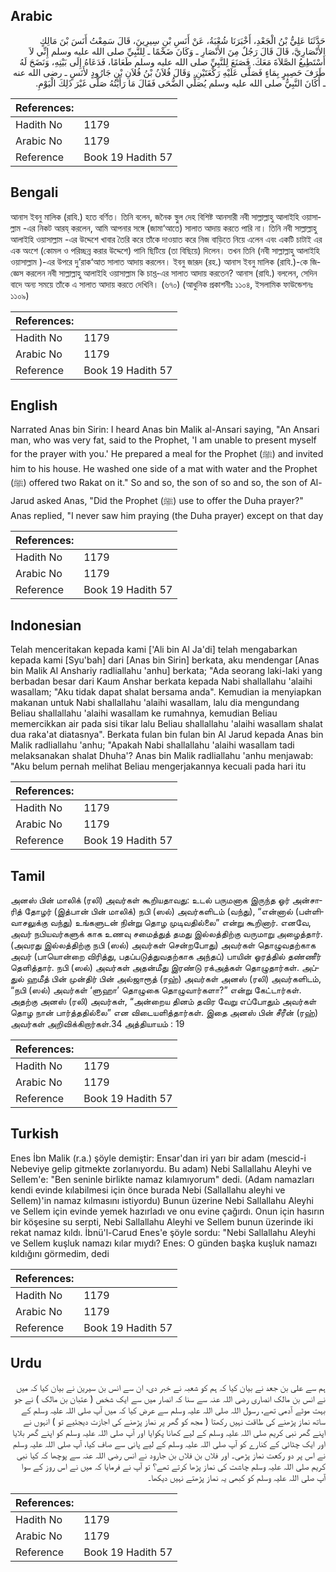 ## Arabic


<div dir="rtl" lang="ar" style={{fontSize:'larger',backgroundColor:'#f8f9fa',padding:20}}>
حَدَّثَنَا عَلِيُّ بْنُ الْجَعْدِ، أَخْبَرَنَا شُعْبَةُ، عَنْ أَنَسِ بْنِ سِيرِينَ، قَالَ سَمِعْتُ أَنَسَ بْنَ مَالِكٍ الأَنْصَارِيَّ، قَالَ قَالَ رَجُلٌ مِنَ الأَنْصَارِ ـ وَكَانَ ضَخْمًا ـ لِلنَّبِيِّ صلى الله عليه وسلم إِنِّي لاَ أَسْتَطِيعُ الصَّلاَةَ مَعَكَ‏.‏ فَصَنَعَ لِلنَّبِيِّ صلى الله عليه وسلم طَعَامًا، فَدَعَاهُ إِلَى بَيْتِهِ، وَنَضَحَ لَهُ طَرَفَ حَصِيرٍ بِمَاءٍ فَصَلَّى عَلَيْهِ رَكْعَتَيْنِ‏.‏ وَقَالَ فُلاَنُ بْنُ فُلاَنِ بْنِ جَارُودٍ لأَنَسٍ ـ رضى الله عنه ـ أَكَانَ النَّبِيُّ صلى الله عليه وسلم يُصَلِّي الضُّحَى فَقَالَ مَا رَأَيْتُهُ صَلَّى غَيْرَ ذَلِكَ الْيَوْمِ‏.‏
</div>
<div style={{backgroundColor:'#f8f9fa',padding:20, marginBottom: 10}}><table> <thead> <tr> <th>References:</th> <th></th> </tr> </thead> <tbody><tr><td>Hadith No</td><td>1179</td></tr><tr><td>Arabic No</td><td>1179</td></tr><tr><td>Reference</td><td>Book 19 Hadith 57</td></tr></tbody></table></div>

## Bengali


<div dir="ltr" lang="bn" style={{fontSize:'larger',backgroundColor:'#f8f9fa',padding:20}}>
আনাস ইবনু মালিক (রাযি.) হতে বর্ণিত। তিনি বলেন, জনৈক স্থুল দেহ বিশিষ্ট আনসারী নবী সাল্লাল্লাহু আলাইহি ওয়াসাল্লাম -এর নিকট আরয্ করলেন, আমি আপনার সঙ্গে (জামা‘আতে) সালাত আদায় করতে পারি না। তিনি নবী সাল্লাল্লাহু আলাইহি ওয়াসাল্লাম -এর উদ্দেশে খাবার তৈরি করে তাঁকে দাওয়াত করে নিজ বাড়িতে নিয়ে এলেন এবং একটি চাটাই এর এক অংশে (কোমল ও পরিচ্ছন্ন করার উদ্দেশে) পানি ছিটিয়ে (তা বিছিয়ে) দিলেন। তখন তিনি (নবী সাল্লাল্লাহু আলাইহি ওয়াসাল্লাম )-এর উপরে দু’রাক‘আত সালাত আদায় করলেন। ইবনু জারূদ (রহ.) আনাস ইবনু মালিক (রাযি.)-কে জিজ্ঞেস করলেন নবী সাল্লাল্লাহু আলাইহি ওয়াসাল্লাম কি চাশ্ত-এর সালাত আদায় করতেন? আনাস (রাযি.) বললেন, সেদিন বাদে অন্য সময়ে তাঁকে এ সালাত আদায় করতে দেখিনি। (৬৭০) (আধুনিক প্রকাশনীঃ ১১০৪, ইসলামিক ফাউন্ডেশনঃ ১১০৯)
</div>
<div style={{backgroundColor:'#f8f9fa',padding:20, marginBottom: 10}}><table> <thead> <tr> <th>References:</th> <th></th> </tr> </thead> <tbody><tr><td>Hadith No</td><td>1179</td></tr><tr><td>Arabic No</td><td>1179</td></tr><tr><td>Reference</td><td>Book 19 Hadith 57</td></tr></tbody></table></div>

## English


<div dir="ltr" lang="en" style={{fontSize:'larger',backgroundColor:'#f8f9fa',padding:20}}>
Narrated Anas bin Sirin: I heard Anas bin Malik al-Ansari saying, "An Ansari man, who was very fat, said to the Prophet, 'I am unable to present myself for the prayer with you.' He prepared a meal for the Prophet (ﷺ) and invited him to his house. He washed one side of a mat with water and the Prophet (ﷺ) offered two Rakat on it." So and so, the son of so and so, the son of Al-Jarud asked Anas, "Did the Prophet (ﷺ) use to offer the Duha prayer?" Anas replied, "I never saw him praying (the Duha prayer) except on that day
</div>
<div style={{backgroundColor:'#f8f9fa',padding:20, marginBottom: 10}}><table> <thead> <tr> <th>References:</th> <th></th> </tr> </thead> <tbody><tr><td>Hadith No</td><td>1179</td></tr><tr><td>Arabic No</td><td>1179</td></tr><tr><td>Reference</td><td>Book 19 Hadith 57</td></tr></tbody></table></div>

## Indonesian


<div dir="ltr" lang="id" style={{fontSize:'larger',backgroundColor:'#f8f9fa',padding:20}}>
Telah menceritakan kepada kami ['Ali bin Al Ja'di] telah mengabarkan kepada kami [Syu'bah] dari [Anas bin Sirin] berkata, aku mendengar [Anas bin Malik Al Anshariy radliallahu 'anhu] berkata; "Ada seorang laki-laki yang berbadan besar dari Kaum Anshar berkata kepada Nabi shallallahu 'alaihi wasallam; "Aku tidak dapat shalat bersama anda". Kemudian ia menyiapkan makanan untuk Nabi shallallahu 'alaihi wasallam, lalu dia mengundang Beliau shallallahu 'alaihi wasallam ke rumahnya, kemudian Beliau memercikkan air pada sisi tikar lalu Beliau shallallahu 'alaihi wasallam shalat dua raka'at diatasnya". Berkata fulan bin fulan bin Al Jarud kepada Anas bin Malik radliallahu 'anhu; "Apakah Nabi shallallahu 'alaihi wasallam tadi melaksanakan shalat Dhuha'? Anas bin Malik radliallahu 'anhu menjawab: "Aku belum pernah melihat Beliau mengerjakannya kecuali pada hari itu
</div>
<div style={{backgroundColor:'#f8f9fa',padding:20, marginBottom: 10}}><table> <thead> <tr> <th>References:</th> <th></th> </tr> </thead> <tbody><tr><td>Hadith No</td><td>1179</td></tr><tr><td>Arabic No</td><td>1179</td></tr><tr><td>Reference</td><td>Book 19 Hadith 57</td></tr></tbody></table></div>

## Tamil


<div dir="ltr" lang="ta" style={{fontSize:'larger',backgroundColor:'#f8f9fa',padding:20}}>
அனஸ் பின் மாலிக் (ரலி) அவர்கள் கூறியதாவது: உடல் பருமனாக இருந்த ஓர் அன்சாரித் தோழர் (இத்பான் பின் மாலிக்) நபி (ஸல்) அவர்களிடம் (வந்து), “என்னால் (பள்ளிவாசலுக்கு வந்து) உங்களுடன் நின்று தொழ முடிவதில்லை” என்று கூறினார். எனவே, அவர் நபியவர்களுக் காக உணவு சமைத்துத் தமது இல்லத்திற்கு வருமாறு அழைத்தார். (அவரது இல்லத்திற்கு நபி (ஸல்) அவர்கள் சென்றபோது) அவர்கள் தொழுவதற்காக அவர் (பாயொன்றை விரித்து, பதப்படுத்துவதற்காக அந்தப்) பாயின் ஓரத்தில் தண்ணீர் தெளித்தார். நபி (ஸல்) அவர்கள் அதன்மீது இரண்டு ரக்அத்கள் தொழுதார்கள். அப்துல் ஹமீத் பின் முன்திர் பின் அல்ஜாரூத் (ரஹ்) அவர்கள் அனஸ் (ரலி) அவர்களிடம், “நபி (ஸல்) அவர்கள் ‘ளுஹா’ தொழுகை தொழுவார்களா?” என்று கேட்டார்கள். அதற்கு அனஸ் (ரலி) அவர்கள், “அன்றைய தினம் தவிர வேறு எப்போதும் அவர்கள் தொழ நான் பார்த்ததில்லை” என விடையளித்தார்கள். இதை அனஸ் பின் சீரீன் (ரஹ்) அவர்கள் அறிவிக்கிறார்கள்.34 அத்தியாயம் : 19
</div>
<div style={{backgroundColor:'#f8f9fa',padding:20, marginBottom: 10}}><table> <thead> <tr> <th>References:</th> <th></th> </tr> </thead> <tbody><tr><td>Hadith No</td><td>1179</td></tr><tr><td>Arabic No</td><td>1179</td></tr><tr><td>Reference</td><td>Book 19 Hadith 57</td></tr></tbody></table></div>

## Turkish


<div dir="ltr" lang="tr" style={{fontSize:'larger',backgroundColor:'#f8f9fa',padding:20}}>
Enes İbn Malik (r.a.) şöyle demiştir: Ensar'dan iri yarı bir adam (mescid-i Nebeviye gelip gitmekte zorlanıyordu. Bu adam) Nebi Sallallahu Aleyhi ve Sellem'e: "Ben seninle birlikte namaz kılamıyorum" dedi. (Adam namazları kendi evinde kılabilmesi için önce burada Nebi (Sallallahu aleyhi ve Sellem)'in namaz kılmasını istiyordu) Bunun üzerine Nebi Sallallahu Aleyhi ve Sellem için evinde yemek hazırladı ve onu evine çağırdı. Onun için hasırın bir köşesine su serpti, Nebi Sallallahu Aleyhi ve Sellem bunun üzerinde iki rekat namaz kıldı. İbnü'l-Carud Enes'e şöyle sordu: "Nebi Sallallahu Aleyhi ve Sellem kuşluk namazı kılar mıydı? Enes: O günden başka kuşluk namazı kıldığını görmedim, dedi
</div>
<div style={{backgroundColor:'#f8f9fa',padding:20, marginBottom: 10}}><table> <thead> <tr> <th>References:</th> <th></th> </tr> </thead> <tbody><tr><td>Hadith No</td><td>1179</td></tr><tr><td>Arabic No</td><td>1179</td></tr><tr><td>Reference</td><td>Book 19 Hadith 57</td></tr></tbody></table></div>

## Urdu


<div dir="rtl" lang="ur" style={{fontSize:'larger',backgroundColor:'#f8f9fa',padding:20}}>
ہم سے علی بن جعد نے بیان کیا کہ ہم کو شعبہ نے خبر دی، ان سے انس بن سیرین نے بیان کیا کہ میں نے انس بن مالک انصاری رضی اللہ عنہ سے سنا کہ انصار میں سے ایک شخص ( عتبان بن مالک ) نے جو بہت موٹے آدمی تھے، رسول اللہ صلی اللہ علیہ وسلم سے عرض کیا کہ میں آپ صلی اللہ علیہ وسلم کے ساتھ نماز پڑھنے کی طاقت نہیں رکھتا ( مجھ کو گھر پر نماز پڑھنے کی اجازت دیجئیے تو ) انہوں نے اپنے گھر نبی کریم صلی اللہ علیہ وسلم کے لیے کھانا پکوایا اور آپ صلی اللہ علیہ وسلم کو اپنے گھر بلایا اور ایک چٹائی کے کنارے کو آپ صلی اللہ علیہ وسلم کے لیے پانی سے صاف کیا، آپ صلی اللہ علیہ وسلم نے اس پر دو رکعت نماز پڑھی۔ اور فلاں بن فلاں بن جارود نے انس رضی اللہ عنہ سے پوچھا کہ کیا نبی کریم صلی اللہ علیہ وسلم چاشت کی نماز پڑھا کرتے تھے؟ تو آپ نے فرمایا کہ میں نے اس روز کے سوا آپ صلی اللہ علیہ وسلم کو کبھی یہ نماز پڑھتے نہیں دیکھا۔
</div>
<div style={{backgroundColor:'#f8f9fa',padding:20, marginBottom: 10}}><table> <thead> <tr> <th>References:</th> <th></th> </tr> </thead> <tbody><tr><td>Hadith No</td><td>1179</td></tr><tr><td>Arabic No</td><td>1179</td></tr><tr><td>Reference</td><td>Book 19 Hadith 57</td></tr></tbody></table></div>